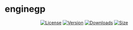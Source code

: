 # enginegp
<p align="center">
  <a href="https://github.com/EngineGPDev/enginegp/blob/main/LICENSE"><img src="https://img.shields.io/github/license/EngineGPDev/EngineGP" alt="License"></a>
  <a href="https://github.com/EngineGPDev/enginegp/releases"><img src="https://img.shields.io/github/v/release/EngineGPDev/EngineGP" alt="Version"></a>
  <a href="https://github.com/EngineGPDev/enginegp/releases"><img src="https://img.shields.io/github/downloads/EngineGPDev/EngineGP/total" alt="Downloads"></a>
  <a href="https://github.com/EngineGPDev/enginegp"><img src="https://img.shields.io/github/repo-size/EngineGPDev/EngineGP" alt="Size"></a>
</p>
